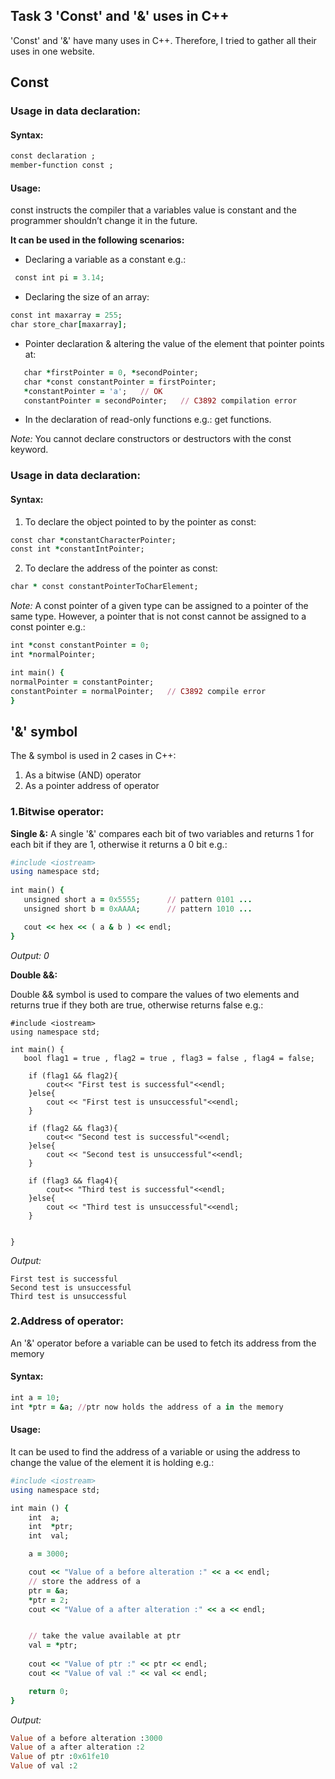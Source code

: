 ## Task 3 'Const' and '&' uses in C++

'Const' and '&' have many uses in C++. Therefore, I tried to gather all their uses in one website.




## Const


### Usage in data declaration:

#### **Syntax:**

```ruby
const declaration ;
member-function const ;

```

#### **Usage:**

const instructs the compiler that a variables value is constant and the programmer shouldn’t change it in the future.

**It can be used in the following scenarios:**

- Declaring a variable as a constant e.g.: 
```ruby
 const int pi = 3.14;
 ```
- Declaring the size of an array:
```ruby 
const int maxarray = 255;
char store_char[maxarray];
```
- Pointer declaration & altering the value of the element that pointer points at:
```ruby
   char *firstPointer = 0, *secondPointer;
   char *const constantPointer = firstPointer;
   *constantPointer = 'a';   // OK
   constantPointer = secondPointer;   // C3892 compilation error
```
- In the declaration of read-only functions e.g.: get functions.

*Note:* You cannot declare constructors or destructors with the const keyword.




### Usage in data declaration:

#### **Syntax:**

1. To declare the object pointed to by the pointer as const:
```ruby
const char *constantCharacterPointer;
const int *constantIntPointer;
```
2. To declare the address of the pointer as const:
```ruby
char * const constantPointerToCharElement;
```
*Note:* A const pointer of a given type can be assigned to a pointer of the same type. However, a pointer that is not const cannot be assigned to a const pointer e.g.:

```ruby
int *const constantPointer = 0;
int *normalPointer;

int main() {
normalPointer = constantPointer;
constantPointer = normalPointer;   // C3892 compile error
}
```

## '&' symbol

The & symbol is used in 2 cases in C++:
1.	As a bitwise (AND) operator
2.	As a pointer address of operator

### 1.Bitwise operator:

**Single &:**
A single '&' compares each bit of two variables and returns 1 for each bit if they are 1, otherwise it returns a 0 bit e.g.:
```ruby
#include <iostream>  
using namespace std;
 
int main() {  
   unsigned short a = 0x5555;      // pattern 0101 ...  
   unsigned short b = 0xAAAA;      // pattern 1010 ...  

   cout << hex << ( a & b ) << endl;
}

```
*Output: 0*

**Double &&:**

Double && symbol is used to compare the values of two elements and returns true if they both are true, otherwise returns false e.g.:
```
#include <iostream>
using namespace std;

int main() {
   bool flag1 = true , flag2 = true , flag3 = false , flag4 = false;

    if (flag1 && flag2){
        cout<< "First test is successful"<<endl;
    }else{
        cout << "First test is unsuccessful"<<endl;
    }

    if (flag2 && flag3){
        cout<< "Second test is successful"<<endl;
    }else{
        cout << "Second test is unsuccessful"<<endl;
    }

    if (flag3 && flag4){
        cout<< "Third test is successful"<<endl;
    }else{
        cout << "Third test is unsuccessful"<<endl;
    }


}
```
*Output:*
```
First test is successful
Second test is unsuccessful
Third test is unsuccessful
```

### 2.Address of operator:

An '&' operator before a variable can be used to fetch its address from the memory

#### **Syntax:**

```ruby
int a = 10;
int *ptr = &a; //ptr now holds the address of a in the memory
```

#### **Usage:**

It can be used to find the address of a variable or using the address to change the value of the element it is holding e.g.:
```ruby
#include <iostream>
using namespace std;

int main () {
    int  a;
    int  *ptr;
    int  val;

    a = 3000;

    cout << "Value of a before alteration :" << a << endl;
    // store the address of a
    ptr = &a;
    *ptr = 2;
    cout << "Value of a after alteration :" << a << endl;


    // take the value available at ptr
    val = *ptr;
    
    cout << "Value of ptr :" << ptr << endl;
    cout << "Value of val :" << val << endl;

    return 0;
}

```
*Output:*
```ruby
Value of a before alteration :3000
Value of a after alteration :2
Value of ptr :0x61fe10
Value of val :2

```

